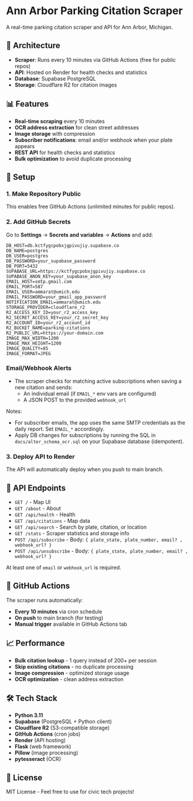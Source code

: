 # Ann Arbor Parking Citation Scraper

A real-time parking citation scraper and API for Ann Arbor, Michigan.

## 🚀 Architecture

- **Scraper**: Runs every 10 minutes via GitHub Actions (free for public repos)
- **API**: Hosted on Render for health checks and statistics
- **Database**: Supabase PostgreSQL
- **Storage**: Cloudflare R2 for citation images

## 📊 Features

- **Real-time scraping** every 10 minutes
- **OCR address extraction** for clean street addresses
- **Image storage** with compression
- **Subscriber notifications**: email and/or webhook when your plate appears
- **REST API** for health checks and statistics
- **Bulk optimization** to avoid duplicate processing

## 🔧 Setup

### 1. Make Repository Public

This enables free GitHub Actions (unlimited minutes for public repos).

### 2. Add GitHub Secrets

Go to **Settings** → **Secrets and variables** → **Actions** and add:

```
DB_HOST=db.kctfygcpobxjgpivujiy.supabase.co
DB_NAME=postgres
DB_USER=postgres
DB_PASSWORD=your_supabase_password
DB_PORT=5432
SUPABASE_URL=https://kctfygcpobxjgpivujiy.supabase.co
SUPABASE_ANON_KEY=your_supabase_anon_key
EMAIL_HOST=smtp.gmail.com
EMAIL_PORT=587
EMAIL_USER=ammarat@umich.edu
EMAIL_PASSWORD=your_gmail_app_password
NOTIFICATION_EMAIL=ammarat@umich.edu
STORAGE_PROVIDER=cloudflare_r2
R2_ACCESS_KEY_ID=your_r2_access_key
R2_SECRET_ACCESS_KEY=your_r2_secret_key
R2_ACCOUNT_ID=your_r2_account_id
R2_BUCKET_NAME=parking-citations
R2_PUBLIC_URL=https://your-domain.com
IMAGE_MAX_WIDTH=1200
IMAGE_MAX_HEIGHT=1200
IMAGE_QUALITY=85
IMAGE_FORMAT=JPEG
```

### Email/Webhook Alerts

- The scraper checks for matching active subscriptions when saving a new citation and sends:
  - An individual email (if `EMAIL_*` env vars are configured)
  - A JSON POST to the provided `webhook_url`

Notes:

- For subscriber emails, the app uses the same SMTP credentials as the daily report. Set `EMAIL_*` accordingly.
- Apply DB changes for subscriptions by running the SQL in `docs/alter_schema_ocr.sql` on your Supabase database (idempotent).

### 3. Deploy API to Render

The API will automatically deploy when you push to main branch.

## 📡 API Endpoints

- `GET /` - Map UI
- `GET /about` - About
- `GET /api/health` - Health
- `GET /api/citations` - Map data
- `GET /api/search` - Search by plate, citation, or location
- `GET /stats` - Scraper statistics and storage info
- `POST /api/subscribe` - Body: `{ plate_state, plate_number, email? , webhook_url? }`
- `POST /api/unsubscribe` - Body: `{ plate_state, plate_number, email? , webhook_url? }`

At least one of `email` or `webhook_url` is required.

## 🔄 GitHub Actions

The scraper runs automatically:

- **Every 10 minutes** via cron schedule
- **On push** to main branch (for testing)
- **Manual trigger** available in GitHub Actions tab

## 📈 Performance

- **Bulk citation lookup** - 1 query instead of 200+ per session
- **Skip existing citations** - no duplicate processing
- **Image compression** - optimized storage usage
- **OCR optimization** - clean address extraction

## 🛠️ Tech Stack

- **Python 3.11**
- **Supabase** (PostgreSQL + Python client)
- **Cloudflare R2** (S3-compatible storage)
- **GitHub Actions** (cron jobs)
- **Render** (API hosting)
- **Flask** (web framework)
- **Pillow** (image processing)
- **pytesseract** (OCR)

## 📝 License

MIT License - Feel free to use for civic tech projects!
